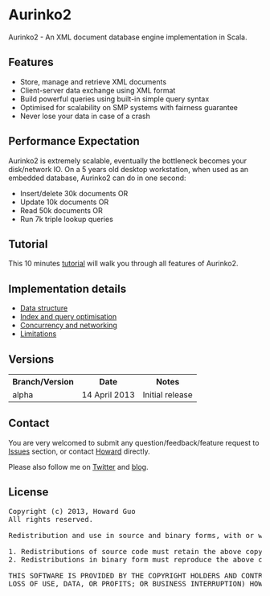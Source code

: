Aurinko2
=
Aurinko2 - An XML document database engine implementation in Scala.

Features
-
- Store, manage and retrieve XML documents
- Client-server data exchange using XML format
- Build powerful queries using built-in simple query syntax
- Optimised for scalability on SMP systems with fairness guarantee
- Never lose your data in case of a crash

Performance Expectation
-
Aurinko2 is extremely scalable, eventually the bottleneck becomes your disk/network IO.
On a 5 years old desktop workstation, when used as an embedded database, Aurinko2 can do in one second:

- Insert/delete 30k documents OR
- Update 10k documents OR
- Read 50k documents OR
- Run 7k triple lookup queries

Tutorial
-

This 10 minutes [tutorial][] will walk you through all features of Aurinko2.

Implementation details
-

- [Data structure][]
- [Index and query optimisation][]
- [Concurrency and networking][]
- [Limitations][]

Versions
-
<table>
  <tr>
    <th>Branch/Version</th>
    <th>Date</th>
    <th>Notes</th>
  </tr>
  <tr>
    <td>alpha</td>
    <td>14 April 2013</td>
    <td>Initial release</td>
  </tr>
</table>

Contact
-
You are very welcomed to submit any question/feedback/feature request to [Issues][] section, or contact [Howard][] directly.

Please also follow me on [Twitter][] and [blog].

License
-
<pre>
Copyright (c) 2013, Howard Guo
All rights reserved.

Redistribution and use in source and binary forms, with or without modification, are permitted provided that the following conditions are met:

1. Redistributions of source code must retain the above copyright notice, this list of conditions and the following disclaimer.
2. Redistributions in binary form must reproduce the above copyright notice, this list of conditions and the following disclaimer in the documentation and/or other materials provided with the distribution.

THIS SOFTWARE IS PROVIDED BY THE COPYRIGHT HOLDERS AND CONTRIBUTORS "AS IS" AND ANY EXPRESS OR IMPLIED WARRANTIES, INCLUDING, BUT NOT LIMITED TO, THE IMPLIED WARRANTIES OF MERCHANTABILITY AND FITNESS FOR A PARTICULAR PURPOSE ARE DISCLAIMED. IN NO EVENT SHALL THE COPYRIGHT OWNER OR CONTRIBUTORS BE LIABLE FOR ANY DIRECT, INDIRECT, INCIDENTAL, SPECIAL, EXEMPLARY, OR CONSEQUENTIAL DAMAGES (INCLUDING, BUT NOT LIMITED TO, PROCUREMENT OF SUBSTITUTE GOODS OR SERVICES;
LOSS OF USE, DATA, OR PROFITS; OR BUSINESS INTERRUPTION) HOWEVER CAUSED AND ON ANY THEORY OF LIABILITY, WHETHER IN CONTRACT, STRICT LIABILITY, OR TORT (INCLUDING NEGLIGENCE OR OTHERWISE) ARISING IN ANY WAY OUT OF THE USE OF THIS SOFTWARE, EVEN IF ADVISED OF THE POSSIBILITY OF SUCH DAMAGE.
</pre>

[tutorial]: https://github.com/HouzuoGuo/Aurinko2/wiki/Tutorial
[Data structure]: https://github.com/HouzuoGuo/Aurinko2/wiki/Data-structure
[Index and query optimisation]: https://github.com/HouzuoGuo/Aurinko2/wiki/Index-and-query-optimisation
[Concurrency and networking]: https://github.com/HouzuoGuo/Aurinko2/wiki/Concurrency-and-networking
[Limitations]: https://github.com/HouzuoGuo/Aurinko2/wiki/Limitations
[Issues]: https://github.com/HouzuoGuo/Aurinko2/issues
[Howard]: mailto:guohouzuo@gmail.com
[Twitter]: https://twitter/hzguo
[blog]: http://allstarnix.blogspot.com.au